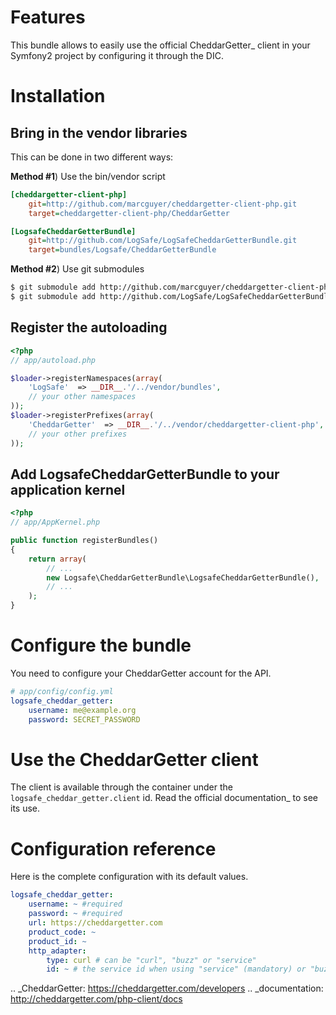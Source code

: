Features
========

This bundle allows to easily use the official CheddarGetter_ client in your
Symfony2 project by configuring it through the DIC.

Installation
============

Bring in the vendor libraries
-----------------------------

This can be done in two different ways:

**Method #1**) Use the bin/vendor script

```ini
[cheddargetter-client-php]
    git=http://github.com/marcguyer/cheddargetter-client-php.git
    target=cheddargetter-client-php/CheddarGetter

[LogsafeCheddarGetterBundle]
    git=http://github.com/LogSafe/LogSafeCheddarGetterBundle.git
    target=bundles/Logsafe/CheddarGetterBundle
```

**Method #2**) Use git submodules

```bash
$ git submodule add http://github.com/marcguyer/cheddargetter-client-php.git vendor/cheddargetter-client-php/CheddarGetter
$ git submodule add http://github.com/LogSafe/LogSafeCheddarGetterBundle.git vendor/bundles/Logsafe/CheddarGetterBundle
```

Register the autoloading
------------------------

```php
<?php
// app/autoload.php

$loader->registerNamespaces(array(
    'LogSafe'  => __DIR__.'/../vendor/bundles',
    // your other namespaces
));
$loader->registerPrefixes(array(
    'CheddarGetter'  => __DIR__.'/../vendor/cheddargetter-client-php',
    // your other prefixes
));
```

Add LogsafeCheddarGetterBundle to your application kernel
---------------------------------------------------------

```php
<?php
// app/AppKernel.php

public function registerBundles()
{
    return array(
        // ...
        new Logsafe\CheddarGetterBundle\LogsafeCheddarGetterBundle(),
        // ...
    );
}
```

Configure the bundle
====================

You need to configure your CheddarGetter account for the API.

```yaml
# app/config/config.yml
logsafe_cheddar_getter:
    username: me@example.org
    password: SECRET_PASSWORD
```

Use the CheddarGetter client
============================

The client is available through the container under the ``logsafe_cheddar_getter.client``
id. Read the official documentation_ to see its use.

Configuration reference
=======================

Here is the complete configuration with its default values.

```yaml
logsafe_cheddar_getter:
    username: ~ #required
    password: ~ #required
    url: https://cheddargetter.com
    product_code: ~
    product_id: ~
    http_adapter:
        type: curl # can be "curl", "buzz" or "service"
        id: ~ # the service id when using "service" (mandatory) or "buzz" (optional)
```

.. _CheddarGetter: https://cheddargetter.com/developers
.. _documentation: http://cheddargetter.com/php-client/docs
